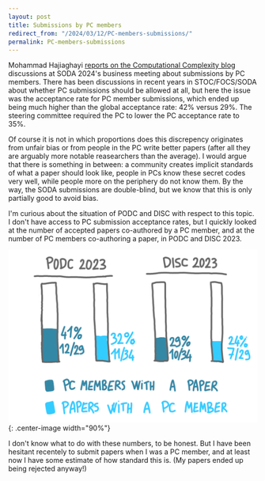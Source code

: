 ```yaml
---
layout: post
title: Submissions by PC members
redirect_from: "/2024/03/12/PC-members-submissions/"
permalink: PC-members-submissions
---
```


Mohammad Hajiaghayi 
[reports on the Computational Complexity blog](https://blog.computationalcomplexity.org/2024/01/guest-post-by-mohammad-hajiaghayi-on.html) 
discussions at SODA 2024's business meeting about submissions by PC members. 
There has been discussions in recent years in STOC/FOCS/SODA about whether
PC submissions should be allowed at all, but here the issue was 
the acceptance rate for PC member submissions, which ended up being much 
higher than the global acceptance rate: 42% versus 29%. The steering 
committee required the PC to lower the PC acceptance rate to 35%. 

Of course it is not in which proportions does this discrepency originates 
from unfair bias or from people in the PC write better papers (after all
they are arguably more notable reasearchers than the average).
I would argue that there is something in between: a community creates 
implicit standards of what a paper should look like, people in PCs know 
these secret codes very well, while people more on the periphery do not 
know them. By the way, the SODA submissions are double-blind, but we know 
that this is only partially good to avoid bias.

I'm curious about the situation of PODC and DISC with respect to 
this topic. I don't have access to PC submission acceptance rates, but I 
quickly looked at the number of accepted papers co-authored by a PC member,
and at the number of PC members co-authoring a paper, in PODC and DISC 2023. 

![](../assets/PC-submissions.png){: .center-image width="90%"}

I don't know what to do with these numbers, to be honest. But I have been 
hesitant recentely to submit papers when I was a PC member, and at least 
now I have some estimate of how standard this is. (My papers ended up being 
rejected anyway!)



